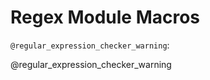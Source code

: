 <!--

author:   DART Team
email:    dart@chop.edu

@regular_expression_checker_warning

<div class = "warning">
<b style="color: rgb(var(--color-highlight));">Warning!</b><br>

**Do not put private data into online regular expression checkers!** 
<br><br>
Online tools like this can be very useful, but are not authorized to see your protected data.

</div>

@end

import: https://raw.githubusercontent.com/arcus/education_modules/main/_module_templates/macros.md

-->

# Regex Module Macros

`@regular_expression_checker_warning`:

@regular_expression_checker_warning
